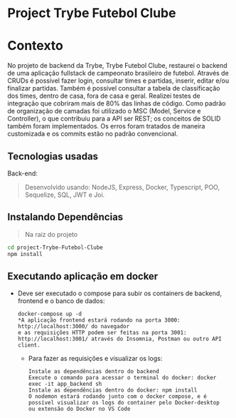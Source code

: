 # Project Trybe Futebol Clube
# Contexto
No projeto de backend da Trybe, Trybe Futebol Clube, restaurei o backend de uma aplicação fullstack de campeonato brasileiro de futebol. Através de CRUDs é possível fazer login, consultar times e partidas, inserir, editar e/ou finalizar partidas. Também é possível consultar a tabela de classificação dos times, dentro de casa, fora de casa e geral. Realizei testes de integração que cobriram mais de 80% das linhas de código. Como padrão de organização de camadas foi utilizado o MSC (Model, Service e Controller), o que contribuiu para a API ser REST; os conceitos de SOLID também foram implementados. Os erros foram tratados de maneira customizada e os commits estão no padrão convencional.

## Tecnologias usadas
Back-end:
> Desenvolvido usando: NodeJS, Express, Docker, Typescript, POO, Sequelize, SQL, JWT e Joi.
## Instalando Dependências
> Na raíz do projeto
```bash
cd project-Trybe-Futebol-Clube
npm install
``` 
## Executando aplicação em docker
* Deve ser executado o compose para subir os containers de backend, frontend e o banco de dados:
  ```
  docker-compose up -d
  *A aplicação frontend estará rodando na porta 3000: http://localhost:3000/ do navegador 
  e as requisições HTTP podem ser feitas na porta 3001: http://localhost:3001/ através do Insomnia, Postman ou outro API client. 
  ```
  * Para fazer as requisições e visualizar os logs:
    ```
    Instale as dependências dentro do backend
    Execute o comando para acessar o terminal do docker: docker exec -it app_backend sh
    Instale as dependências dentro do docker: npm install
    O nodemon estará rodando junto com o docker compose, e é possível visualizar os logs do container pelo Docker-desktop
    ou extensão do Docker no VS Code
    ```

